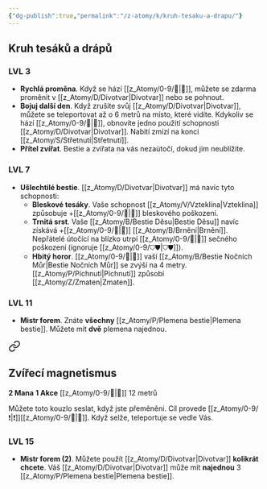 ```yaml
---
{"dg-publish":true,"permalink":"/z-atomy/k/kruh-tesaku-a-drapu/"}
---
```


## Kruh tesáků a drápů
### LVL 3
- **Rychlá proměna**. Když se hází [[z_Atomy/0-9/🏁\|🏁]], můžete se zdarma proměnit v [[z_Atomy/D/Divotvar\|Divotvar]] nebo se pohnout.
- **Bojuj další den**. Když zrušíte svůj [[z_Atomy/D/Divotvar\|Divotvar]], můžete se teleportovat až o 6 metrů na místo, které vidíte. Kdykoliv se hází [[z_Atomy/0-9/🏁\|🏁]], obnovíte jedno použití schopnosti [[z_Atomy/D/Divotvar\|Divotvar]]. Nabití zmizí na konci [[z_Atomy/S/Střetnutí\|Střetnutí]].
- **Přítel zvířat**. Bestie a zvířata na vás nezaútočí, dokud jim neublížíte.
### LVL 7
- **Ušlechtilé bestie**. [[z_Atomy/D/Divotvar\|Divotvar]] má navíc tyto schopnosti:
	- **Bleskové tesáky**. Vaše schopnost [[z_Atomy/V/Vzteklina\|Vzteklina]] způsobuje +[[z_Atomy/0-9/🦉\|🦉]] bleskového poškození.
	- **Trnitá srst**. Vaše [[z_Atomy/B/Bestie Děsu\|Bestie Děsu]] navíc získává +[[z_Atomy/0-9/🎯\|🎯]] [[z_Atomy/B/Brnění\|Brnění]]. Nepřátelé útočící na blízko utrpí [[z_Atomy/0-9/🎯\|🎯]] sečného poškození (ignoruje [[z_Atomy/0-9/⛉⛊\|⛉⛊]]).
	- **Hbitý horor**. [[z_Atomy/0-9/🏃\|🏃]] vaší [[z_Atomy/B/Bestie Nočních Můr\|Bestie Nočních Můr]] se zvýší na 4 metry. [[z_Atomy/P/Píchnutí\|Píchnutí]] způsobí [[z_Atomy/Z/Zmaten\|Zmaten]].
### LVL 11
- **Mistr forem**. Znáte **všechny** [[z_Atomy/P/Plemena bestie\|Plemena bestie]]. Můžete mít **dvě** plemena najednou.

<div class="transclusion internal-embed is-loaded"><a class="markdown-embed-link" href="/z-atomy/z/zvireci-magnetismus/" aria-label="Open link"><svg xmlns="http://www.w3.org/2000/svg" width="24" height="24" viewBox="0 0 24 24" fill="none" stroke="currentColor" stroke-width="2" stroke-linecap="round" stroke-linejoin="round" class="svg-icon lucide-link"><path d="M10 13a5 5 0 0 0 7.54.54l3-3a5 5 0 0 0-7.07-7.07l-1.72 1.71"></path><path d="M14 11a5 5 0 0 0-7.54-.54l-3 3a5 5 0 0 0 7.07 7.07l1.71-1.71"></path></svg></a><div class="markdown-embed">




## Zvířecí magnetismus
**2 Mana**
**1 Akce**
[[z_Atomy/0-9/👊\|👊]] 12 metrů

Můžete toto kouzlo seslat, když jste přeměněni. Cíl provede [[z_Atomy/0-9/❗\|❗]][[z_Atomy/0-9/🧠\|🧠]]. Když selže, teleportuje se vedle Vás.

</div></div>


### LVL 15
- **Mistr forem (2)**. Můžete použít [[z_Atomy/D/Divotvar\|Divotvar]] **kolikrát chcete**. Váš [[z_Atomy/D/Divotvar\|Divotvar]] může mít **najednou** 3 [[z_Atomy/P/Plemena bestie\|Plemena bestie]].